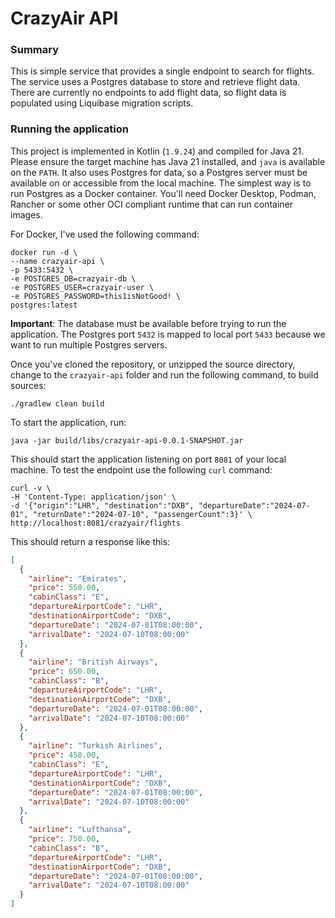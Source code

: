 # CrazyAir API

### Summary
This is simple service that provides a single endpoint to search for flights. The service uses a Postgres database to store and retrieve flight data. There are currently no endpoints to add flight data, so flight data is populated using Liquibase migration scripts.

### Running the application
This project is implemented in Kotlin (`1.9.24`) and compiled for Java 21. Please ensure the target machine has Java 21 installed, and `java` is available on the `PATH`. It also uses Postgres for data, so a Postgres server must be available on or accessible from the local machine. The simplest way is to run Postgres as a Docker container. You'll need Docker Desktop, Podman, Rancher or some other OCI compliant runtime that can run container images.

For Docker, I've used the following command:
```shell
docker run -d \
--name crazyair-api \
-p 5433:5432 \
-e POSTGRES_DB=crazyair-db \
-e POSTGRES_USER=crazyair-user \
-e POSTGRES_PASSWORD=this1isNotGood! \
postgres:latest
```
**Important**: The database must be available before trying to run the application. The Postgres port `5432` is mapped to local port `5433` because we want to run multiple Postgres servers.

Once you've cloned the repository, or unzipped the source directory, change to the `crazyair-api` folder and run the following command, to build sources:
```shell
./gradlew clean build
```
To start the application, run:
```shell
java -jar build/libs/crazyair-api-0.0.1-SNAPSHOT.jar
```
This should start the application listening on port `8081` of your local machine. To test the endpoint use the following `curl` command:
```shell
curl -v \
-H 'Content-Type: application/json' \
-d '{"origin":"LHR", "destination":"DXB", "departureDate":"2024-07-01", "returnDate":"2024-07-10", "passengerCount":3}' \
http://localhost:8081/crazyair/flights
```
This should return a response like this:
```json
[
  {
    "airline": "Emirates",
    "price": 550.00,
    "cabinClass": "E",
    "departureAirportCode": "LHR",
    "destinationAirportCode": "DXB",
    "departureDate": "2024-07-01T08:00:00",
    "arrivalDate": "2024-07-10T08:00:00"
  },
  {
    "airline": "British Airways",
    "price": 650.00,
    "cabinClass": "B",
    "departureAirportCode": "LHR",
    "destinationAirportCode": "DXB",
    "departureDate": "2024-07-01T08:00:00",
    "arrivalDate": "2024-07-10T08:00:00"
  },
  {
    "airline": "Turkish Airlines",
    "price": 450.00,
    "cabinClass": "E",
    "departureAirportCode": "LHR",
    "destinationAirportCode": "DXB",
    "departureDate": "2024-07-01T08:00:00",
    "arrivalDate": "2024-07-10T08:00:00"
  },
  {
    "airline": "Lufthansa",
    "price": 750.00,
    "cabinClass": "B",
    "departureAirportCode": "LHR",
    "destinationAirportCode": "DXB",
    "departureDate": "2024-07-01T08:00:00",
    "arrivalDate": "2024-07-10T08:00:00"
  }
]
```

